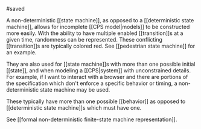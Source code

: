 #saved

A non-deterministic [[state machine]], as opposed to a [[deterministic state machine]], allows for incomplete [[CPS model|models]] to be constructed more easily. With the ability to have multiple enabled [[transition]]s at a given time, randomness can be represented. These conflicting [[transition]]s are typically colored red. See [[pedestrian state machine]] for an example.

They are also used for [[state machine]]s with more than one possible initial [[state]], and when modeling a [[CPS|system]] with unconstrained details. For example, if I want to interact with a browser and there are portions of the specification which don't enforce a specific behavior or timing, a non-deterministic state machine may be used.

These typically have more than one possible [[behavior]] as opposed to [[deterministic state machine]]s which must have one.

See [[formal non-deterministic finite-state machine representation]].